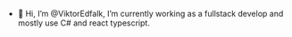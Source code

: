 - 👋 Hi, I’m @ViktorEdfalk, I’m currently working as a fullstack develop and mostly use C# and react typescript.
